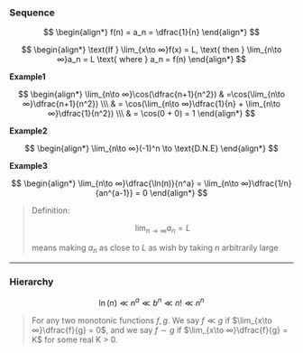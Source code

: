 ### Sequence

$$
    \begin{align*}
        f(n) = a_n = \dfrac{1}{n}
    \end{align*}
$$

$$
    \begin{align*}
        \text{If } \lim_{x\to ∞}f(x) = L, \text{ then } \lim_{n\to ∞}a_n = L \text{ where } a_n = f(n)
    \end{align*}
$$

**Example1**

$$
    \begin{align*}
        \lim_{n\to ∞}\cos(\dfrac{n+1}{n^2}) & =\cos(\lim_{n\to ∞}\dfrac{n+1}{n^2}) \\\
        & = \cos(\lim_{n\to ∞}\dfrac{1}{n} + \lim_{n\to ∞}\dfrac{1}{n^2}) \\\
        & = \cos(0 + 0) = 1
    \end{align*}
$$

**Example2**

$$
    \begin{align*}
        \lim_{n\to ∞}(-1)^n \to  \text{D.N.E}
    \end{align*}
$$

**Example3**

$$
    \begin{align*}
        \lim_{n\to ∞}\dfrac{\ln(n)}{n^a} =  \lim_{n\to ∞}\dfrac{1/n}{an^{a-1}} = 0
    \end{align*}
$$

> Definition: 
>
> $$\lim_{n\to ∞} a_n = L $$
>
> means making $a_n$ as close to $L$ as wish by taking $n$ arbitrarily large

---

### Hierarchy

$$
    \ln(n) \ll n^a \ll b^n \ll n! \ll n^n
$$

> For any two monotonic functions $f, g$. We say $f \ll g$ if $\lim_{x\to ∞}\dfrac{f}{g} = 0$, and we say $f \sim g$ if $\lim_{x\to ∞}\dfrac{f}{g} = K$ for some real K > 0.